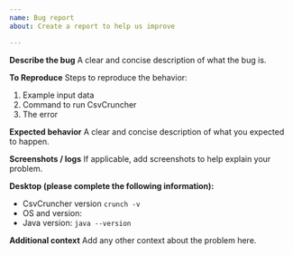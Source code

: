 ```yaml
---
name: Bug report
about: Create a report to help us improve

---
```


**Describe the bug**
A clear and concise description of what the bug is.

**To Reproduce**
Steps to reproduce the behavior:
1. Example input data
2. Command to run CsvCruncher
3. The error

**Expected behavior**
A clear and concise description of what you expected to happen.

**Screenshots / logs**
If applicable, add screenshots to help explain your problem.

**Desktop (please complete the following information):**
 - CsvCruncher version `crunch -v`
 - OS and version:
 - Java version: `java --version`

**Additional context**
Add any other context about the problem here.
